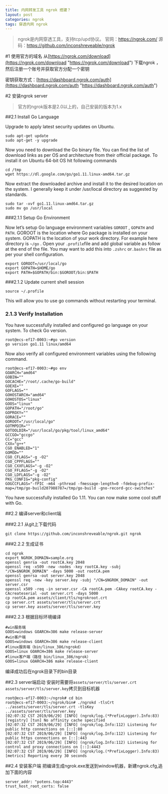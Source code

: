 ```yaml
---
title: 内网转发工具 ngrok 搭建？
layout: post
categories: ngrok
tags: 穿透内网 ngrok
---
```

>ngrok是内网穿透工具，支持tcp/upd协议。
官网：https://ngrok.com/
源码：https://github.com/inconshreveable/ngrok

#1 使用官方的域名
从[https://ngrok.com/download](https://ngrok.com/download "https://ngrok.com/download") 下载ngrok ，然后注册一个账号并获取官方分配一个密钥

密钥获取方式：[https://dashboard.ngrok.com/auth](https://dashboard.ngrok.com/auth "https://dashboard.ngrok.com/auth")


#2 安装ngrok server
>官方的ngrok版本是2.0以上的，自己安装的版本为1.x

##2.1 Install Go Language

Upgrade to apply latest security updates on Ubuntu.

```
sudo apt-get update
sudo apt-get -y upgrade
```

Now you need to download the Go binary file. You can find the list of download links as per OS and architecture from their official package. To install it on Ubuntu 64-bit OS hit following commands
```
cd /tmp
wget https://dl.google.com/go/go1.11.linux-amd64.tar.gz
```

Now extract the downloaded archive and install it to the desired location on the system. I generally keep it under /usr/local directory as suggested by standards.
```
sudo tar -xvf go1.11.linux-amd64.tar.gz
sudo mv go /usr/local
```

###2.1.1 Setup Go Environment

Now let’s setup Go language environment variables `GOROOT` , `GOPATH` and `PATH`.
GOROOT is the location where Go package is installed on your system.
GOPATH is the location of your work directory. For example here directory is `~/go` .
Open your `.profile`file and add global variable as follow at the end of the file. You may want to add this into `.zshrc` or`.bashrc` file as per your shell configuration.
```
export GOROOT=/usr/local/go
export GOPATH=$HOME/go
export PATH=$GOPATH/bin:$GOROOT/bin:$PATH
```

###2.1.2 Update current shell session
```
source ~/.profile
```
This will allow you to use go commands without restarting your terminal.

### 2.1.3 Verify Installation 
You have successfully installed and configured go language on your system.
To check Go version.
```
root@ecs-ef17-0003:~#go version
go version go1.11 linux/amd64
```
Now also verify all configured environment variables using the following command.
```
root@ecs-ef17-0003:~#go env
GOARCH="amd64"
GOBIN=""
GOCACHE="/root/.cache/go-build"
GOEXE=""
GOFLAGS=""
GOHOSTARCH="amd64"
GOHOSTOS="linux"
GOOS="linux"
GOPATH="/root/go"
GOPROXY=""
GORACE=""
GOROOT="/usr/local/go"
GOTMPDIR=""
GOTOOLDIR="/usr/local/go/pkg/tool/linux_amd64"
GCCGO="gccgo"
CC="gcc"
CXX="g++"
CGO_ENABLED="1"
GOMOD=""
CGO_CFLAGS="-g -O2"
CGO_CPPFLAGS=""
CGO_CXXFLAGS="-g -O2"
CGO_FFLAGS="-g -O2"
CGO_LDFLAGS="-g -O2"
PKG_CONFIG="pkg-config"
GOGCCFLAGS="-fPIC -m64 -pthread -fmessage-length=0 -fdebug-prefix-map=/tmp/go-build207988787=/tmp/go-build -gno-record-gcc-switches"
```
You have successfully installed Go 1.11. You can now make some cool stuff with Go.


##2.2 编译server和client端

###2.2.1 从git上下载代码
```
git clone https://github.com/inconshreveable/ngrok.git ngrok
```
###2.2.2 生成证书
```
cd ngrok
export NGROK_DOMAIN=sample.org
openssl genrsa -out rootCA.key 2048
openssl req -x509 -new -nodes -key rootCA.key -subj "/CN=$NGROK_DOMAIN" -days 5000 -out rootCA.pem
openssl genrsa -out server.key 2048
openssl req -new -key server.key -subj "/CN=$NGROK_DOMAIN" -out server.csr
openssl x509 -req -in server.csr -CA rootCA.pem -CAkey rootCA.key -CAcreateserial -out server.crt -days 5000
cp rootCA.pem assets/client/tls/ngrokroot.crt 
cp server.crt assets/server/tls/server.crt
cp server.key assets/server/tls/server.key
```
###2.2.3 根据目标环境编译
```
#win服务端
GOOS=windows GOARCH=386 make release-server 
#win客户端
GOOS=windows GOARCH=386 make release-client
#linux服务端（bin/linux_386/ngrokd）
GOOS=linux GOARCH=386 make release-server
#linux客户端（路径 bin/linux_386/ngrok）
GOOS=linux GOARCH=386 make release-client
```
编译成功后在ngrok目录下的bin目录

##2.3 server端启动
安装时需要将`assets/server/tls/server.crt` `assets/server/tls/server.key`拷贝到目标机器
```
root@ecs-ef17-0003:~/ngrok# cd bin
root@ecs-ef17-0003:~/ngrok/bin# ./ngrokd -tlsCrt ../assets/server/tls/server.crt -tlsKey ../assets/server/tls/server.key 
[02:07:32 CST 2019/06/29] [INFO] (ngrok/log.(*PrefixLogger).Info:83) [registry] [tun] No affinity cache specified
[02:07:32 CST 2019/06/29] [INFO] (ngrok/log.Info:112) Listening for public http connections on [::]:80
[02:07:32 CST 2019/06/29] [INFO] (ngrok/log.Info:112) Listening for public https connections on [::]:443
[02:07:32 CST 2019/06/29] [INFO] (ngrok/log.Info:112) Listening for control and proxy connections on [::]:4443
[02:07:32 CST 2019/06/29] [INFO] (ngrok/log.(*PrefixLogger).Info:83) [metrics] Reporting every 30 seconds
```

##2.4 安装客户端
把编译生成ngrok.exe发送到window机器，新建ngrok.cfg,追加下面的内容
```
server_addr: "potens.top:4443"
trust_host_root_certs: false
```